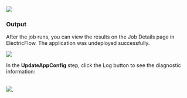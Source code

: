 <br />
<img src="../../plugins/EC-WebLogic/images/UpdateAppConfig/EC-WLSUpdateAppConfigStatus2.png" />

<h3>Output</h3>
<p>After the job runs, you can view the results on the Job Details page in ElectricFlow. The application was undeployed successfully.</p>
<img src="../../plugins/EC-WebLogic/images/UpdateAppConfig/EC-WLSUpdateAppConfigStatus3.png" />
<p>In the <b>UpdateAppConfig</b> step, click the Log button to see the diagnostic information:</p>
<br />
<img src="../../plugins/EC-WebLogic/images/UpdateAppConfig/EC-WLSUpdateAppConfigStatus4.png" />.
